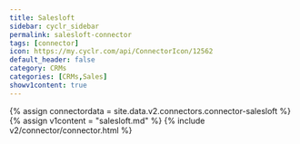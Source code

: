 ```yaml
---
title: Salesloft
sidebar: cyclr_sidebar
permalink: salesloft-connector
tags: [connector]
icon: https://my.cyclr.com/api/ConnectorIcon/12562
default_header: false
category: CRMs
categories: [CRMs,Sales]
showv1content: true
---
```

{% assign connectordata = site.data.v2.connectors.connector-salesloft %}
{% assign v1content = "salesloft.md" %}
{% include v2/connector/connector.html %}	